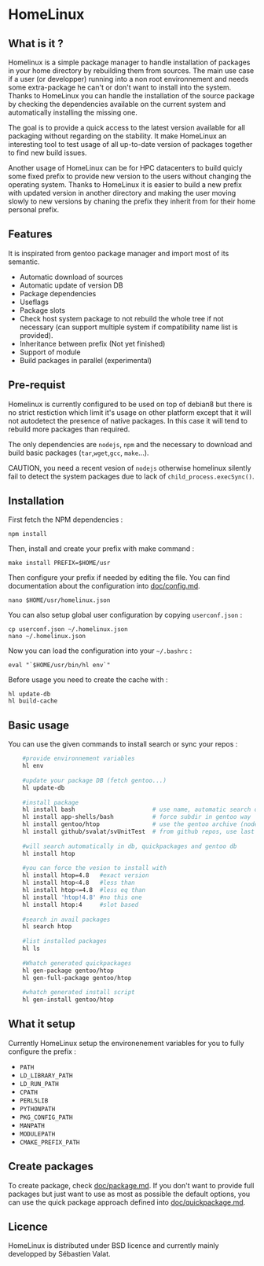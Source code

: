 HomeLinux
=========


What is it ?
------------

Homelinux is a simple package manager to handle installation of packages in your home directory by rebuilding them from sources.
The main use case if a user (or developper) running into a non root environnement and needs some extra-package he can't or don't want
to install into the system. Thanks to HomeLinux you can handle the installation of the source package by checking the dependencies
available on the current system and automatically installing the missing one.

The goal is to provide a quick access to the latest version available for all packaging without regarding on the stability.
It make HomeLinux an interesting tool to test usage of all up-to-date version of packages together to find new build issues.

Another usage of HomeLinux can be for HPC datacenters to build quicly some fixed prefix to provide new version to the users without
changing the operating system. Thanks to HomeLinux it is easier to build a new prefix with updated version in another directory
and making the user moving slowly to new versions by chaning the prefix they inherit from for their home personal prefix.

Features
--------

It is inspirated from gentoo package manager and import most of its semantic.

 * Automatic download of sources
 * Automatic update of version DB
 * Package dependencies
 * Useflags
 * Package slots
 * Check host system package to not rebuild the whole tree if not necessary
 (can support multiple system if compatibility name list is provided).
 * Inheritance between prefix (Not yet finished)
 * Support of module
 * Build packages in parallel (experimental)

Pre-requist
-----------

Homelinux is currently configured to be used on top of debian8 but there is no strict restiction which limit it's usage on other
platform except that it will not autodetect the presence of native packages. In this case it will tend to rebuild more packages
than required.

The only dependencies are `nodejs`, `npm` and the necessary to download and build basic packages (`tar`,`wget`,`gcc`, `make`...).

CAUTION, you need a recent vesion of `nodejs` otherwise homelinux silently fail to detect the
system packages due to lack of `child_process.execSync()`.

Installation
------------

First fetch the NPM dependencies :

	npm install

Then, install and create your prefix with make command :

	make install PREFIX=$HOME/usr

Then configure your prefix if needed by editing the file. You can find documentation about the 
configuration into [doc/config.md](doc/config.md).

	nano $HOME/usr/homelinux.json

You can also setup global user configuration by copying `userconf.json` :

	cp userconf.json ~/.homelinux.json
	nano ~/.homelinux.json

Now you can load the configuration into your `~/.bashrc` :

	eval "`$HOME/usr/bin/hl env`"

Before usage you need to create the cache with :

	hl update-db
	hl build-cache

Basic usage
-----------

You can use the given commands to install search or sync your repos :

```sh
	#provide environnement variables
	hl env
	
	#update your package DB (fetch gentoo...)
	hl update-db
	
	#install package
	hl install bash                      # use name, automatic search db
	hl install app-shells/bash           # force subdir in gentoo way
	hl install gentoo/htop               # use the gentoo archive (nodeps)
	hl install github/svalat/svUnitTest  # from github repos, use last release
	
	#will search automatically in db, quickpackages and gentoo db
	hl install htop
	
	#you can force the vesion to install with
	hl install htop=4.8   #exact version
	hl install htop<4.8   #less than
	hl install htop<=4.8  #less eq than
	hl install 'htop!4.8' #no this one
	hl install htop:4     #slot based
	
	#search in avail packages
	hl search htop
	
	#list installed packages
	hl ls
	
	#Whatch generated quickpackages
	hl gen-package gentoo/htop
	hl gen-full-package gentoo/htop
	
	#whatch generated install script
	hl gen-install gentoo/htop
```

What it setup
-------------

Currently HomeLinux setup the environenement variables for you to fully configure the prefix : 

 * `PATH`
 * `LD_LIBRARY_PATH`
 * `LD_RUN_PATH`
 * `CPATH`
 * `PERL5LIB`
 * `PYTHONPATH`
 * `PKG_CONFIG_PATH`
 * `MANPATH`
 * `MODULEPATH`
 * `CMAKE_PREFIX_PATH`

Create packages
---------------

To create package, check [doc/package.md](doc/package.md). If you don't want to provide full packages but just want to use
as most as possible the default options, you can use the quick package approach defined into [doc/quickpackage.md](doc/quickpackage.md).

Licence
-------

HomeLinux is distributed under BSD licence and currently mainly developped by
Sébastien Valat.

